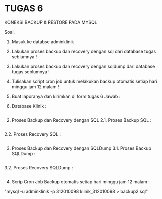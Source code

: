 # TUGAS 6

KONEKSI BACKUP & RESTORE PADA MYSQL

Soal.
1.	Masuk ke databse adminklinik
2.	Lakukan proses backup dan recovery dengan sql dari database tugas seblumnya !
3.	Lakukan proses backup dan recovery dengan sqldump dari database tugas seblumnya !
4.	Tulisakan script cron job untuk melakukan backup otomatis setiap hari minggu jam 12 malam ! 
5.	Buat laporanya dan kirimkan di form tugas 6
Jawab : 

1. Database Klinik :

<img src="" img>
            
2. Proses Backup dan Recovery dengan SQL
2.1. Proses Backup SQL : 

<img src="" img>

2.2. Proses Recovery SQL :

<img src="" img>

3. Proses Backup dan Recovery dengan SQLDump
3.1. Proses Backup SQLDump :

<img src="" img>

3.2. Proses Recovery SQLDump :

<img src="" img>


4. Scrip Cron Job Backup otomatis setiap hari minggu jam 12 malam :

"mysql -u adminklinik -p 312010098 klinik_312010098 > backup2.sql"
